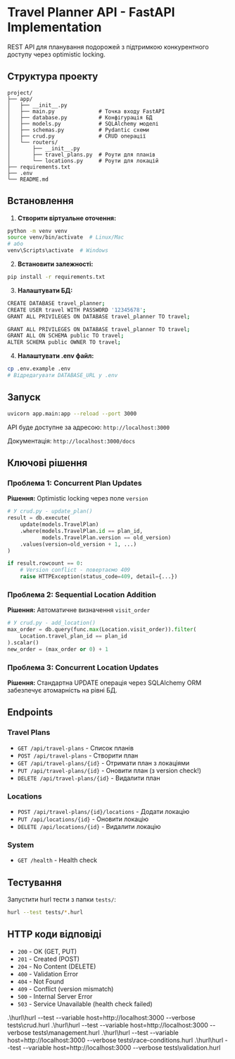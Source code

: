 # Travel Planner API - FastAPI Implementation

REST API для планування подорожей з підтримкою конкурентного доступу через optimistic locking.

## Структура проекту

```
project/
├── app/
│   ├── __init__.py
│   ├── main.py              # Точка входу FastAPI
│   ├── database.py          # Конфігурація БД
│   ├── models.py            # SQLAlchemy моделі
│   ├── schemas.py           # Pydantic схеми
│   ├── crud.py              # CRUD операції
│   └── routers/
│       ├── __init__.py
│       ├── travel_plans.py  # Роути для планів
│       └── locations.py     # Роути для локацій
├── requirements.txt
├── .env
└── README.md
```

## Встановлення

1. **Створити віртуальне оточення:**
```bash
python -m venv venv
source venv/bin/activate  # Linux/Mac
# або
venv\Scripts\activate  # Windows
```

2. **Встановити залежності:**
```bash
pip install -r requirements.txt
```

3. **Налаштувати БД:**
```bash
CREATE DATABASE travel_planner;
CREATE USER travel WITH PASSWORD '12345678';
GRANT ALL PRIVILEGES ON DATABASE travel_planner TO travel;

GRANT ALL PRIVILEGES ON DATABASE travel_planner TO travel;
GRANT ALL ON SCHEMA public TO travel;
ALTER SCHEMA public OWNER TO travel;
```

4. **Налаштувати .env файл:**
```bash
cp .env.example .env
# Відредагувати DATABASE_URL у .env
```

## Запуск

```bash
uvicorn app.main:app --reload --port 3000
```

API буде доступне за адресою: `http://localhost:3000`

Документація: `http://localhost:3000/docs`

## Ключові рішення

### Проблема 1: Concurrent Plan Updates
**Рішення:** Optimistic locking через поле `version`

```python
# У crud.py - update_plan()
result = db.execute(
    update(models.TravelPlan)
    .where(models.TravelPlan.id == plan_id, 
           models.TravelPlan.version == old_version)
    .values(version=old_version + 1, ...)
)

if result.rowcount == 0:
    # Version conflict - повертаємо 409
    raise HTTPException(status_code=409, detail={...})
```

### Проблема 2: Sequential Location Addition
**Рішення:** Автоматичне визначення `visit_order`

```python
# У crud.py - add_location()
max_order = db.query(func.max(Location.visit_order)).filter(
    Location.travel_plan_id == plan_id
).scalar()
new_order = (max_order or 0) + 1
```

### Проблема 3: Concurrent Location Updates
**Рішення:** Стандартна UPDATE операція через SQLAlchemy ORM забезпечує атомарність на рівні БД.

## Endpoints

### Travel Plans
- `GET /api/travel-plans` - Список планів
- `POST /api/travel-plans` - Створити план
- `GET /api/travel-plans/{id}` - Отримати план з локаціями
- `PUT /api/travel-plans/{id}` - Оновити план (з version check!)
- `DELETE /api/travel-plans/{id}` - Видалити план

### Locations
- `POST /api/travel-plans/{id}/locations` - Додати локацію
- `PUT /api/locations/{id}` - Оновити локацію
- `DELETE /api/locations/{id}` - Видалити локацію

### System
- `GET /health` - Health check

## Тестування

Запустити hurl тести з папки `tests/`:
```bash
hurl --test tests/*.hurl
```

## HTTP коди відповіді

- `200` - OK (GET, PUT)
- `201` - Created (POST)
- `204` - No Content (DELETE)
- `400` - Validation Error
- `404` - Not Found
- `409` - Conflict (version mismatch)
- `500` - Internal Server Error
- `503` - Service Unavailable (health check failed)

.\hurl\hurl --test --variable host=http://localhost:3000 --verbose tests\crud.hurl
.\hurl\hurl --test --variable host=http://localhost:3000 --verbose tests\management.hurl
.\hurl\hurl --test --variable host=http://localhost:3000 --verbose tests\race-conditions.hurl
.\hurl\hurl --test --variable host=http://localhost:3000 --verbose tests\validation.hurl   

